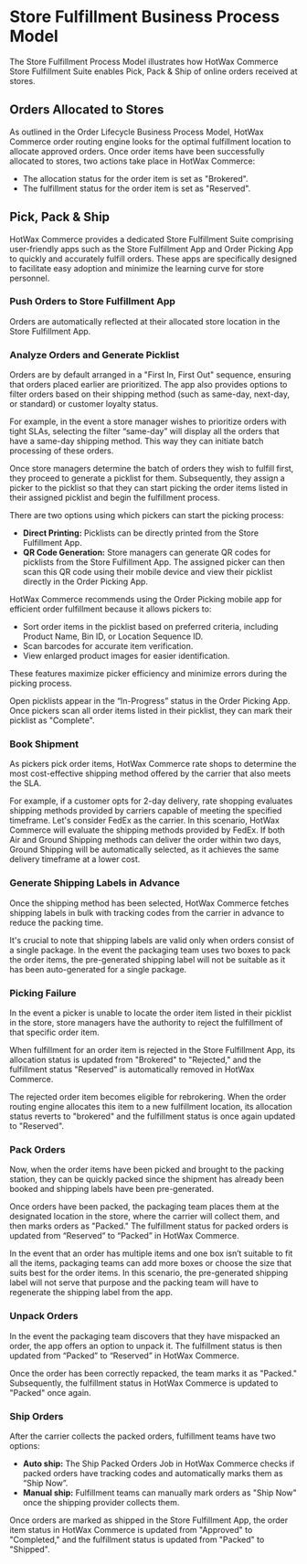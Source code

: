 # Store Fulfillment Business Process Model

The Store Fulfillment Process Model illustrates how HotWax Commerce Store Fulfillment Suite enables Pick, Pack & Ship of online orders received at stores.

## Orders Allocated to Stores

As outlined in the Order Lifecycle Business Process Model, HotWax Commerce order routing engine looks for the optimal fulfillment location to allocate approved orders. Once order items have been successfully allocated to stores, two actions take place in HotWax Commerce:

- The allocation status for the order item is set as "Brokered".
- The fulfillment status for the order item is set as "Reserved".

## Pick, Pack & Ship

HotWax Commerce provides a dedicated Store Fulfillment Suite comprising user-friendly apps such as the Store Fulfillment App and Order Picking App to quickly and accurately fulfill orders. These apps are specifically designed to facilitate easy adoption and minimize the learning curve for store personnel.

### Push Orders to Store Fulfillment App

Orders are automatically reflected at their allocated store location in the Store Fulfillment App.

### Analyze Orders and Generate Picklist

Orders are by default arranged in a "First In, First Out" sequence, ensuring that orders placed earlier are prioritized. The app also provides options to filter orders based on their shipping method (such as same-day, next-day, or standard) or customer loyalty status.

For example, in the event a store manager wishes to prioritize orders with tight SLAs, selecting the filter “same-day” will display all the orders that have a same-day shipping method. This way they can initiate batch processing of these orders.

Once store managers determine the batch of orders they wish to fulfill first, they proceed to generate a picklist for them. Subsequently, they assign a picker to the picklist so that they can start picking the order items listed in their assigned picklist and begin the fulfillment process.

There are two options using which pickers can start the picking process:

- **Direct Printing:** Picklists can be directly printed from the Store Fulfillment App.
- **QR Code Generation:** Store managers can generate QR codes for picklists from the Store Fulfillment App. The assigned picker can then scan this QR code using their mobile device and view their picklist directly in the Order Picking App.

HotWax Commerce recommends using the Order Picking mobile app for efficient order fulfillment because it allows pickers to:

- Sort order items in the picklist based on preferred criteria, including Product Name, Bin ID, or Location Sequence ID.
- Scan barcodes for accurate item verification.
- View enlarged product images for easier identification.

These features maximize picker efficiency and minimize errors during the picking process.

Open picklists appear in the “In-Progress” status in the Order Picking App. Once pickers scan all order items listed in their picklist, they can mark their picklist as "Complete".

### Book Shipment

As pickers pick order items, HotWax Commerce rate shops to determine the most cost-effective shipping method offered by the carrier that also meets the SLA.

For example, if a customer opts for 2-day delivery, rate shopping evaluates shipping methods provided by carriers capable of meeting the specified timeframe. Let's consider FedEx as the carrier. In this scenario, HotWax Commerce will evaluate the shipping methods provided by FedEx. If both Air and Ground Shipping methods can deliver the order within two days, Ground Shipping will be automatically selected, as it achieves the same delivery timeframe at a lower cost.

### Generate Shipping Labels in Advance

Once the shipping method has been selected, HotWax Commerce fetches shipping labels in bulk with tracking codes from the carrier in advance to reduce the packing time.

It's crucial to note that shipping labels are valid only when orders consist of a single package. In the event the packaging team uses two boxes to pack the order items, the pre-generated shipping label will not be suitable as it has been auto-generated for a single package.

### Picking Failure

In the event a picker is unable to locate the order item listed in their picklist in the store, store managers have the authority to reject the fulfillment of that specific order item.

When fulfillment for an order item is rejected in the Store Fulfillment App, its allocation status is updated from "Brokered" to "Rejected," and the fulfillment status "Reserved" is automatically removed in HotWax Commerce.

The rejected order item becomes eligible for rebrokering. When the order routing engine allocates this item to a new fulfillment location, its allocation status reverts to "brokered" and the fulfillment status is once again updated to "Reserved".

### Pack Orders

Now, when the order items have been picked and brought to the packing station, they can be quickly packed since the shipment has already been booked and shipping labels have been pre-generated.

Once orders have been packed, the packaging team places them at the designated location in the store, where the carrier will collect them, and then marks orders as "Packed." The fulfillment status for packed orders is updated from “Reserved” to “Packed” in HotWax Commerce.

In the event that an order has multiple items and one box isn’t suitable to fit all the items, packaging teams can add more boxes or choose the size that suits best for the order items. In this scenario, the pre-generated shipping label will not serve that purpose and the packing team will have to regenerate the shipping label from the app.

### Unpack Orders

In the event the packaging team discovers that they have mispacked an order, the app offers an option to unpack it. The fulfillment status is then updated from “Packed” to “Reserved” in HotWax Commerce.

Once the order has been correctly repacked, the team marks it as "Packed." Subsequently, the fulfillment status in HotWax Commerce is updated to "Packed" once again.

### Ship Orders

After the carrier collects the packed orders, fulfillment teams have two options:

- **Auto ship:** The Ship Packed Orders Job in HotWax Commerce checks if packed orders have tracking codes and automatically marks them as “Ship Now”.
- **Manual ship:** Fulfillment teams can manually mark orders as "Ship Now" once the shipping provider collects them.

Once orders are marked as shipped in the Store Fulfillment App, the order item status in HotWax Commerce is updated from "Approved" to "Completed," and the fulfillment status is updated from "Packed" to "Shipped".
